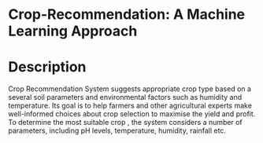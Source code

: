 # Crop-Recommendation: A Machine Learning Approach
# Description
Crop Recommendation System suggests appropriate crop type based on a several soil parameters and environmental factors such as humidity and temperature. Its goal is to help farmers and other agricultural experts make well-informed choices about crop selection to maximise the yield and profit. To determine the most suitable crop , the system considers a number of parameters, including pH levels, temperature, humidity, rainfall etc.


